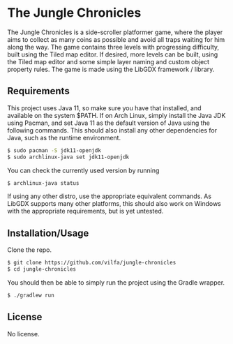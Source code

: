 # The Jungle Chronicles

The Jungle Chronicles is a side-scroller platformer game, where the player aims to collect as many 
coins as possible and avoid all traps waiting for him along the way. The game contains three levels
with progressing difficulty, built using the Tiled map editor. If desired, more levels can be built,
using the Tiled map editor and some simple layer naming and custom object property rules.
The game is made using the LibGDX framework / library.

## Requirements

This project uses Java 11, so make sure you have that installed, and available on the system $PATH.
If on Arch Linux, simply install the Java JDK using Pacman, and set Java 11 as the default version 
of Java using the following commands. This should also install any other dependencies for Java, such
as the runtime environment.
```bash
$ sudo pacman -S jdk11-openjdk
$ sudo archlinux-java set jdk11-openjdk
```

You can check the currently used version by running
```bash
$ archlinux-java status
```

If using any other distro, use the appropriate equivalent commands. As LibGDX supports many other
platforms, this should also work on Windows with the appropriate requirements, but is yet untested.

## Installation/Usage

Clone the repo.
```bash
$ git clone https://github.com/vilfa/jungle-chronicles
$ cd jungle-chronicles
```

You should then be able to simply run the project using the Gradle wrapper.
```bash
$ ./gradlew run
```

## License

No license.

